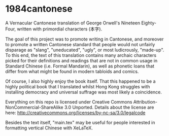 1984cantonese
=============

A Vernacular Cantonese translation of George Orwell's Nineteen Eighty-Four, written with primordial characters (本字). 

The goal of this project was to promote writing in Cantonese, and moreover to promote a written Cantonese standard that people would not unfairly disparage as "slang", "uneducated", "ugly", or most ludicrously, "made-up". To this end, the text of this translation contains many archaic characters picked for their definitions and readings that are not in common usage in Standard Chinese (i.e. Formal Mandarin), as well as phonetic loans that differ from what might be found in modern tabloids and comics. 

Of course, I also highly enjoy the book itself. That this happened to be a highly political book that I translated whilst Hong Kong struggles with installing democracy and universal suffrage was most likely a coincidence.

Everything on this repo is licensed under Creative Commons Attribution-NonCommercial-ShareAlike 3.0 Unported.
Details about the license are here: http://creativecommons.org/licenses/by-nc-sa/3.0/legalcode

Besides the text itself, "main.tex" may be useful for people interested in formatting vertical Chinese with XeLaTeX.
